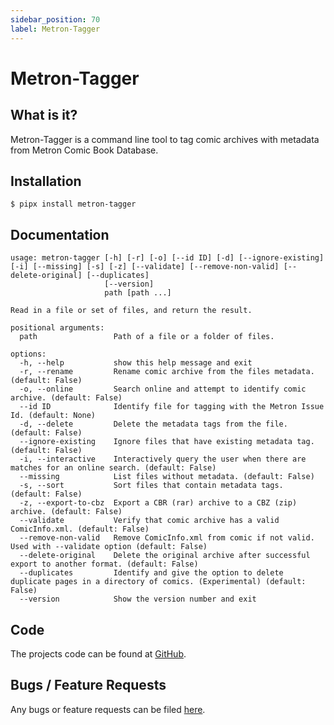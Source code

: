 ```yaml
---
sidebar_position: 70
label: Metron-Tagger
---
```


# Metron-Tagger

## What is it?

Metron-Tagger is a command line tool to tag comic archives with metadata from Metron Comic Book Database. 

## Installation

```
$ pipx install metron-tagger
```
## Documentation

```
usage: metron-tagger [-h] [-r] [-o] [--id ID] [-d] [--ignore-existing] [-i] [--missing] [-s] [-z] [--validate] [--remove-non-valid] [--delete-original] [--duplicates]
                     [--version]
                     path [path ...]

Read in a file or set of files, and return the result.

positional arguments:
  path                 Path of a file or a folder of files.

options:
  -h, --help           show this help message and exit
  -r, --rename         Rename comic archive from the files metadata. (default: False)
  -o, --online         Search online and attempt to identify comic archive. (default: False)
  --id ID              Identify file for tagging with the Metron Issue Id. (default: None)
  -d, --delete         Delete the metadata tags from the file. (default: False)
  --ignore-existing    Ignore files that have existing metadata tag. (default: False)
  -i, --interactive    Interactively query the user when there are matches for an online search. (default: False)
  --missing            List files without metadata. (default: False)
  -s, --sort           Sort files that contain metadata tags. (default: False)
  -z, --export-to-cbz  Export a CBR (rar) archive to a CBZ (zip) archive. (default: False)
  --validate           Verify that comic archive has a valid ComicInfo.xml. (default: False)
  --remove-non-valid   Remove ComicInfo.xml from comic if not valid. Used with --validate option (default: False)
  --delete-original    Delete the original archive after successful export to another format. (default: False)
  --duplicates         Identify and give the option to delete duplicate pages in a directory of comics. (Experimental) (default: False)
  --version            Show the version number and exit

```

## Code

The projects code can be found at [GitHub](https://github.com/Metron-Project/metron-tagger).

## Bugs / Feature Requests

Any bugs or feature requests can be filed [here](https://github.com/Metron-Project/metron-tagger/issues).